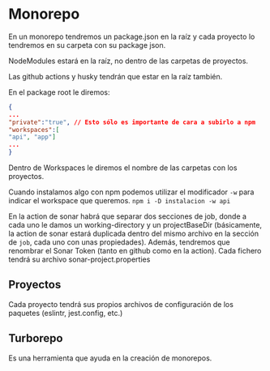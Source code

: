 # Monorepo

En un monorepo tendremos un package.json en la raíz y cada proyecto lo tendremos en su carpeta con su package json.

NodeModules estará en la raíz, no dentro de las carpetas de proyectos.

Las github actions y husky tendrán que estar en la raíz también.

En el package root le diremos:

```json
{
...
"private":"true", // Esto sólo es importante de cara a subirlo a npm
"workspaces":[
"api", "app"]
...
}
```

Dentro de Workspaces le diremos el nombre de las carpetas con los proyectos.

Cuando instalamos algo con npm podemos utilizar el modificador `-w` para indicar el workspace que queremos.
`npm i -D instalacion -w api`

En la action de sonar habrá que separar dos secciones de job, donde a cada uno le damos un working-directory y un projectBaseDir (básicamente, la action de sonar estará duplicada dentro del mismo archivo en la sección de `job`, cada uno con unas propiedades).
Además, tendremos que renombrar el Sonar Token (tanto en github como en la action).
Cada fichero tendrá su archivo sonar-project.properties

## Proyectos

Cada proyecto tendrá sus propios archivos de configuración de los paquetes (eslintr, jest.config, etc.)

## Turborepo

Es una herramienta que ayuda en la creación de monorepos.
